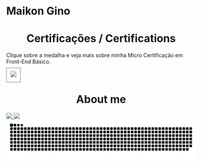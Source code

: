 # Maikon Gino
## <h1 align="center">Certificações / Certifications</h1>
Clique sobre a medalha e veja mais sobre minha Micro Certificação em Front-End Básico. </br></br>
<a href="https://badge.cps.sp.gov.br//view.aspx?59eb5a78-90c0-45e1-bdf1-1fea17dc7c53" target="_blank" style="border:1px solid gray; padding:10px;"><img src="https://badge.cps.sp.gov.br/_files/60ecbd64c97644179b0a11b8320aa942.png" width="300px"></a>

### <h1 align="center">About me</h1>

<div>
<a href="https://github.com/MaikonGino">
<img loading="lazy" height="165em" src="https://github-readme-stats.vercel.app/api/top-langs/?username=MaikonGino&layout=compact&langs_count=7&theme=dracula"/>
<img loading="lazy" height="165em" src="https://github-readme-stats.vercel.app/api/?username=MaikonGino&show_icons=true&theme=dracula&include_all_commits=true&count_private=true"/>
</div>

<picture>
  <source
    media="(prefers-color-scheme: dark)"
    srcset="https://raw.githubusercontent.com/platane/snk/output/github-contribution-grid-snake-dark.svg"
  />
  <source
    media="(prefers-color-scheme: light)"
    srcset="https://raw.githubusercontent.com/platane/snk/output/github-contribution-grid-snake.svg"
  />
  <img
    alt="github contribution grid snake animation"
    src="https://raw.githubusercontent.com/platane/snk/output/github-contribution-grid-snake.svg"
  />
</picture>

<!--
Here are some ideas to get you started:

- 🌱 I’m currently learning ...
- 👯 I’m looking to collaborate on ...
- 🤔 I’m looking for help with ...
- 💬 Ask me about ...
- 📫 How to reach me: ...
- 😄 Pronouns: ...
- ⚡ Fun fact: ...
-->
